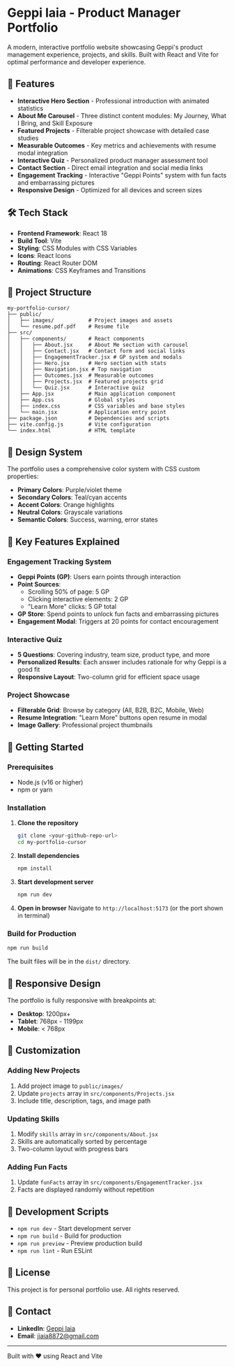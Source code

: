 # Geppi Iaia - Product Manager Portfolio

A modern, interactive portfolio website showcasing Geppi's product management experience, projects, and skills. Built with React and Vite for optimal performance and developer experience.

## 🚀 Features

- **Interactive Hero Section** - Professional introduction with animated statistics
- **About Me Carousel** - Three distinct content modules: My Journey, What I Bring, and Skill Exposure
- **Featured Projects** - Filterable project showcase with detailed case studies
- **Measurable Outcomes** - Key metrics and achievements with resume modal integration
- **Interactive Quiz** - Personalized product manager assessment tool
- **Contact Section** - Direct email integration and social media links
- **Engagement Tracking** - Interactive "Geppi Points" system with fun facts and embarrassing pictures
- **Responsive Design** - Optimized for all devices and screen sizes

## 🛠️ Tech Stack

- **Frontend Framework**: React 18
- **Build Tool**: Vite
- **Styling**: CSS Modules with CSS Variables
- **Icons**: React Icons
- **Routing**: React Router DOM
- **Animations**: CSS Keyframes and Transitions

## 📁 Project Structure

```
my-portfolio-cursor/
├── public/
│   ├── images/           # Project images and assets
│   └── resume.pdf.pdf    # Resume file
├── src/
│   ├── components/       # React components
│   │   ├── About.jsx     # About Me section with carousel
│   │   ├── Contact.jsx   # Contact form and social links
│   │   ├── EngagementTracker.jsx # GP system and modals
│   │   ├── Hero.jsx      # Hero section with stats
│   │   ├── Navigation.jsx # Top navigation
│   │   ├── Outcomes.jsx  # Measurable outcomes
│   │   ├── Projects.jsx  # Featured projects grid
│   │   └── Quiz.jsx      # Interactive quiz
│   ├── App.jsx           # Main application component
│   ├── App.css           # Global styles
│   ├── index.css         # CSS variables and base styles
│   └── main.jsx          # Application entry point
├── package.json          # Dependencies and scripts
├── vite.config.js        # Vite configuration
└── index.html            # HTML template
```

## 🎨 Design System

The portfolio uses a comprehensive color system with CSS custom properties:

- **Primary Colors**: Purple/violet theme
- **Secondary Colors**: Teal/cyan accents
- **Accent Colors**: Orange highlights
- **Neutral Colors**: Grayscale variations
- **Semantic Colors**: Success, warning, error states

## 🎯 Key Features Explained

### Engagement Tracking System
- **Geppi Points (GP)**: Users earn points through interaction
- **Point Sources**: 
  - Scrolling 50% of page: 5 GP
  - Clicking interactive elements: 2 GP
  - "Learn More" clicks: 5 GP total
- **GP Store**: Spend points to unlock fun facts and embarrassing pictures
- **Engagement Modal**: Triggers at 20 points for contact encouragement

### Interactive Quiz
- **5 Questions**: Covering industry, team size, product type, and more
- **Personalized Results**: Each answer includes rationale for why Geppi is a good fit
- **Responsive Layout**: Two-column grid for efficient space usage

### Project Showcase
- **Filterable Grid**: Browse by category (All, B2B, B2C, Mobile, Web)
- **Resume Integration**: "Learn More" buttons open resume in modal
- **Image Gallery**: Professional project thumbnails

## 🚀 Getting Started

### Prerequisites
- Node.js (v16 or higher)
- npm or yarn

### Installation

1. **Clone the repository**
   ```bash
   git clone <your-github-repo-url>
   cd my-portfolio-cursor
   ```

2. **Install dependencies**
   ```bash
   npm install
   ```

3. **Start development server**
   ```bash
   npm run dev
   ```

4. **Open in browser**
   Navigate to `http://localhost:5173` (or the port shown in terminal)

### Build for Production

```bash
npm run build
```

The built files will be in the `dist/` directory.

## 📱 Responsive Design

The portfolio is fully responsive with breakpoints at:
- **Desktop**: 1200px+
- **Tablet**: 768px - 1199px
- **Mobile**: < 768px

## 🎨 Customization

### Adding New Projects
1. Add project image to `public/images/`
2. Update `projects` array in `src/components/Projects.jsx`
3. Include title, description, tags, and image path

### Updating Skills
1. Modify `skills` array in `src/components/About.jsx`
2. Skills are automatically sorted by percentage
3. Two-column layout with progress bars

### Adding Fun Facts
1. Update `funFacts` array in `src/components/EngagementTracker.jsx`
2. Facts are displayed randomly without repetition

## 🔧 Development Scripts

- `npm run dev` - Start development server
- `npm run build` - Build for production
- `npm run preview` - Preview production build
- `npm run lint` - Run ESLint

## 📄 License

This project is for personal portfolio use. All rights reserved.

## 🤝 Contact

- **LinkedIn**: [Geppi Iaia](https://www.linkedin.com/in/geppiiaia/)
- **Email**: jiaia8872@gmail.com

---

Built with ❤️ using React and Vite 